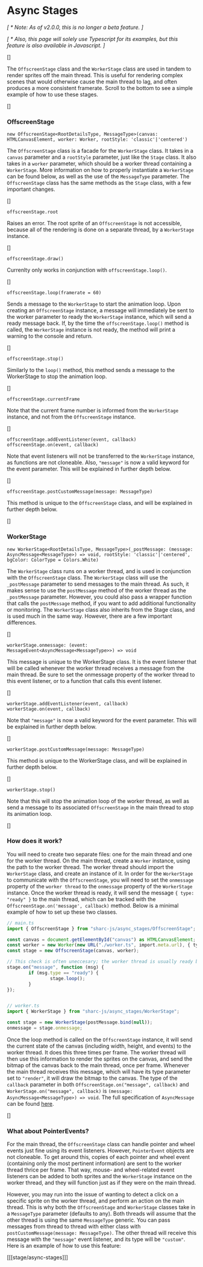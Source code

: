 # Async Stages

_[ * Note: As of v2.0.0, this is no longer a beta feature. ]_

_[ * Also, this page will solely use Typescript for its examples, but this feature is also available in Javascript. ]_

[]

The `OffscreenStage` class and the `WorkerStage` class are used in tandem to render sprites off the main thread. This is useful for rendering complex scenes that would otherwise cause the main thread to lag, and often produces a more consistent framerate. Scroll to the bottom to see a simple example of how to use these stages.

[]
### OffscreenStage
~~~ts-header
new OffscreenStage<RootDetailsType, MessageType>(canvas: HTMLCanvasElement, worker: Worker, rootStyle: 'classic'|'centered')
~~~
The `OffscreenStage` class is a facade for the `WorkerStage` class. It takes in a `canvas` parameter and a `rootStyle` parameter, just like the `Stage` class. It also takes in a `worker` parameter, which should be a worker thread containing a `WorkerStage`. More information on how to properly instantiate a `WorkerStage` can be found below, as well as the use of the `MessageType` parameter. The `OffscreenStage` class has the same methods as the `Stage` class, with a few important changes.

[]
~~~ts-header
offscreenStage.root
~~~
Raises an error. The root sprite of an `OffscreenStage` is not accessible, because all of the rendering is done on a separate thread, by a `WorkerStage` instance.

[]
~~~ts-header
offscreenStage.draw()
~~~
Currenlty only works in conjunction with `offscreenStage.loop()`.

[]
~~~ts-header
offscreenStage.loop(framerate = 60)
~~~
Sends a message to the `WorkerStage` to start the animation loop. Upon creating an `OffscreenStage` instance, a message will immediately be sent to the worker parameter to ready the `WorkerStage` instance, which will send a ready message back. If, by the time the `offscreenStage.loop()` method is called, the `WorkerStage` instance is not ready, the method will print a warning to the console and return.

[]
~~~ts-header
offscreenStage.stop()
~~~
Similarly to the `loop()` method, this method sends a message to the WorkerStage to stop the animation loop.

[]
~~~ts-header
offscreenStage.currentFrame
~~~
Note that the current frame number is informed from the `WorkerStage` instance, and not from the `OffscreenStage` instance.

[]
~~~ts-header
offscreenStage.addEventListener(event, callback)
offscreenStage.on(event, callback)
~~~
Note that event listeners will not be transferred to the `WorkerStage` instance, as functions are not cloneable. Also, `"message"` is now a valid keyword for the event parameter. This will be explained in further depth below.

[]
~~~ts-header
offscreenStage.postCustomMessage(message: MessageType)
~~~
This method is unique to the `OffscreenStage` class, and will be explained in further depth below.

[]

### WorkerStage
~~~ts-header
new WorkerStage<RootDetailsType, MessageType>(_postMessage: (message: AsyncMessage<MessageType>) => void, rootStyle: 'classic'|'centered', bgColor: ColorType = Colors.White)
~~~
The `WorkerStage` class runs on a worker thread, and is used in conjunction with the `OffscreenStage` class. The `WorkerStage` class will use the `_postMessage` parameter to send messages to the main thread. As such, it makes sense to use the `postMessage` method of the worker thread as the `_postMessage` parameter. However, you could also pass a wrapper function that calls the `postMessage` method, if you want to add additional functionality or monitoring. The `WorkerStage` class also inherits from the Stage class, and is used much in the same way. However, there are a few important differences.

[]
~~~ts-header
workerStage.onmessage: (event: MessageEvent<AsyncMessage<MessageType>>) => void
~~~
This message is unique to the WorkerStage class. It is the event listener that will be called whenever the worker thread receives a message from the main thread. Be sure to set the onmessage property of the worker thread to this event listener, or to a function that calls this event listener.

[]
~~~ts-header
workerStage.addEventListener(event, callback)
workerStage.on(event, callback)
~~~
Note that `"message"` is now a valid keyword for the event parameter. This will be explained in further depth below.

[]
~~~ts-header
workerStage.postCustomMessage(message: MessageType)
~~~
This method is unique to the WorkerStage class, and will be explained in further depth below.

[]
~~~ts-header
workerStage.stop()
~~~
Note that this will stop the animation loop of the worker thread, as well as send a message to its associated `OffscreenStage` in the main thread to stop its animation loop.

[]
### How does it work?
You will need to create two separate files: one for the main thread and one for the worker thread. On the main thread, create a `Worker` instance, using the path to the worker thread. The worker thread should import the `WorkerStage` class, and create an instance of it. In order for the `WorkerStage` to communicate with the `OffscreenStage`, you will need to set the `onmessage` property of the `worker thread` to the `onmessage` property of the `WorkerStage` instance. Once the worker thread is ready, it will send the message `{ type: "ready" }` to the main thread, which can be tracked with the `OffscreenStage.on('message', callback)` method. Below is a minimal example of how to set up these two classes.

~~~ts
// main.ts 
import { OffscreenStage } from "sharc-js/async_stages/OffscreenStage";

const canvas = document.getElementById("canvas") as HTMLCanvasElement;
const worker = new Worker(new URL("./worker.ts", import.meta.url), { type: "module" });
const stage = new OffscreenStage(canvas, worker);

// This check is often uneccesary; the worker thread is usually ready by the time the OffscreenStage is created.
stage.on("message", function (msg) {
        if (msg.type == "ready") { 
                stage.loop();
        }
});


// worker.ts
import { WorkerStage } from "sharc-js/async_stages/WorkerStage";

const stage = new WorkerStage(postMessage.bind(null));
onmessage = stage.onmessage;
~~~

Once the loop method is called on the `OffscreenStage` instance, it will send the current state of the canvas (including width, height, and events) to the worker thread. It does this three times per frame. The worker thread will then use this information to render the sprites on the canvas, and send the bitmap of the canvas back to the main thread, once per frame. Whenever the main thread receives this message, which will have its type parameter set to `"render"`, it will draw the bitmap to the canvas. The type of the `callback` parameter in both `OffscreenStage.on("message", callback)` and `WorkerStage.on("message", callback)` is `(message: AsyncMessage<MessageType>) => void`. The full specification of `AsyncMessage` can be found [here](https://github.com/gitpushjoe/sharc/blob/main/src/sharc/types/Stage.ts#L87).

[]
### What about PointerEvents?
For the main thread, the `OffscreenStage` class can handle pointer and wheel events just fine using its event listeners. However, `PointerEvent` objects are not cloneable. To get around this, copies of each pointer and wheel event (containing only the most pertinent information) are sent to the worker thread thrice per frame. That way, mouse- and wheel-related event listeners can be added to both sprites and the `WorkerStage` instance on the worker thread, and they will function just as if they were on the main thread.

However, you may run into the issue of wanting to detect a click on a specific sprite on the worker thread, and perform an action on the main thread. This is why both the `OffscreenStage` and `WorkerStage` classes take in a `MessageType` parameter (defaults to any). Both threads will assume that the other thread is using the same `MessageType` generic. You can pass messages from thread to thread with either class with `postCustomMessage(message: MessageType)`. The other thread will receive this message with the `"message"` event listener, and its type will be `"custom"`. Here is an example of how to use this feature:

[[[stage/async-stages]]]
